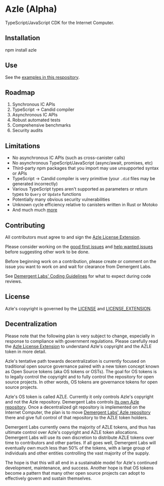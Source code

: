 # Azle (Alpha)

TypeScript/JavaScript CDK for the Internet Computer.

## Installation

npm install azle

## Use

See the [examples in this respository](/examples).

## Roadmap

1. Synchronous IC APIs
2. TypeScript -> Candid compiler
3. Asynchronous IC APIs
4. Robust automated tests
5. Comprehensive benchmarks
6. Security audits

## Limitations

* No asynchronous IC APIs (such as cross-canister calls)
* No asynchronous TypeScript/JavaScript (async/await, promises, etc)
* Third-party npm packages that you import may use unsupported syntax or APIs
* TypeScript -> Candid compiler is very primitive (your `.did` files may be generated incorrectly)
* Various TypeScript types aren't supported as parameters or return types to `Query` or `Update` functions
* Potentially many obvious security vulnerabilities
* Unknown cycle efficiency relative to canisters written in Rust or Motoko
* And much much [more](https://github.com/demergent-labs/azle/issues)

## Contributing

All contributors must agree to and sign the [Azle License Extension](/LICENSE_EXTENSION.md).

Please consider working on the [good first issues](https://github.com/demergent-labs/azle/issues?q=is%3Aopen+is%3Aissue+label%3A%22good+first+issue%22) and [help wanted issues](https://github.com/demergent-labs/azle/issues?q=is%3Aopen+is%3Aissue+label%3A%22help+wanted%22) before suggesting other work to be done.

Before beginning work on a contribution, please create or comment on the issue you want to work on and wait for clearance from Demergent Labs.

See [Demergent Labs' Coding Guidelines](/contributing/coding-guidelines.md) for what to expect during code reviews.

## License

Azle's copyright is governed by the [LICENSE](/LICENSE) and [LICENSE_EXTENSION](/LICENSE_EXTENSION.md).

## Decentralization

Please note that the following plan is very subject to change, especially in response to compliance with government regulations. Please carefully read the [Azle License Extension](/LICENSE_EXTENSION.md) to understand Azle's copyright and the AZLE token in more detail.

Azle's tentative path towards decentralization is currently focused on traditional open source governance paired with a new token concept known as Open Source tokens (aka OS tokens or OSTs). The goal for OS tokens is to legally control the copyright and to fully control the repository for open source projects. In other words, OS tokens are governance tokens for open source projects.

Azle's OS token is called AZLE. Currently it only controls Azle's copyright and not the Azle repository. Demergent Labs controls [its own Azle repository](https://github.com/demergent-labs/azle). Once a decentralized git repository is implemented on the Internet Computer, the plan is to move [Demergent Labs' Azle repository](https://github.com/demergent-labs/azle) there and give full control of that repository to the AZLE token holders.

Demergent Labs currently owns the majority of AZLE tokens, and thus has ultimate control over Azle's copyright and AZLE token allocations. Demergent Labs will use its own discretion to distribute AZLE tokens over time to contributors and other parties. If all goes well, Demergent Labs will eventually own much less than 50% of the tokens, with a large group of individuals and other entities controlling the vast majority of the supply.

The hope is that this will all end in a sustainable model for Azle's continued development, maintenance, and success. Another hope is that OS tokens become a pattern that many other open source projects can adopt to effectively govern and sustain themselves.